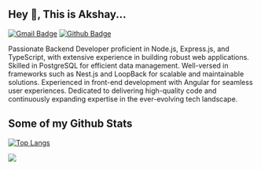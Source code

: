 ## Hey 👋, This is Akshay...
[![Gmail Badge](https://img.shields.io/badge/-imakshay3000@gmail.com-c14438?style=flat&logo=Gmail&logoColor=white&link=mailto:imakshay3000)](mailto:imakshay3000) [![Github Badge](https://img.shields.io/badge/-thebeyonder96-grey?style=flat&logo=github&logoColor=white&link=https://github.com/thebeyonder96/)](https://www.github.com/thebeyonder96/) <p align='left'>Passionate Backend Developer proficient in Node.js, Express.js, and TypeScript, with extensive experience in building robust web applications. Skilled in PostgreSQL for efficient data management. Well-versed in frameworks such as Nest.js and LoopBack for scalable and maintainable solutions. Experienced in front-end development with Angular for seamless user experiences. Dedicated to delivering high-quality code and continuously expanding expertise in the ever-evolving tech landscape.</p>
## Some of my Github Stats

[![Top Langs](https://github-readme-stats.vercel.app/api/top-langs/?username=thebeyonder96&layout=compact)](https://github.com/thebeyonder96/github-readme-stats)


![](https://komarev.com/ghpvc/?username=your-github-username&color=blueviolet)
